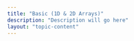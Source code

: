 ```yaml
---
title: "Basic (1D & 2D Arrays)"
description: "Description will go here"
layout: "topic-content"
---
```

